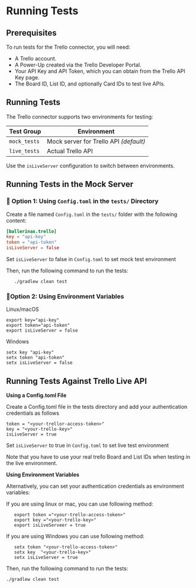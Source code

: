 # Running Tests 
 ## Prerequisites
 To run tests for the Trello connector, you will need:

* A Trello account.
* A Power-Up created via the Trello Developer Portal.
* Your API Key and API Token, which you can obtain from the Trello API Key page.
* The Board ID, List ID, and optionally Card IDs to test live APIs. 

## Running Tests
The Trello connector supports two environments for testing:

| Test Group | Environment |
| --- | --- |
| `mock_tests` | Mock server for Trello API *(default)* |
| `live_tests` | Actual Trello API|

Use the `isLiveServer` configuration to switch between environments.

## Running Tests in the Mock Server

### 🔹 Option 1: Using `Config.toml` in the `tests/` Directory

Create a file named `Config.toml` in the `tests/` folder with the following content:

```toml
[ballerinax.trello]
key = "api-key"
token = "api-token"
isLiveServer = false
```
Set `isLiveServer` to false in `Config.toml` to set mock test environment 

Then, run the following command to run the tests:
```
   ./gradlew clean test

```
### 🔹Option 2: Using Environment Variables
Linux/macOS
```
export key="api-key"
export token="api-token"
export isLiveServer = false
```
Windows
```
setx key "api-key"
setx token "api-token"
setx isLiveServer = false
```

## Running Tests Against Trello Live API

**Using a Config.toml File**

Create a Config.toml file in the tests directory and add your authentication credentials as follows
   ```
   token = "<your-trellor-access-token>"
   key = "<your-trello-key>"
   isLiveServer = true
   ```
   Set `isLiveServer` to true in `Config.toml` to set live test environment 

   Note that you have to use your real trello Board and List IDs when testing in the live environment. 

**Using Environment Variables**

Alternatively, you can set your authentication credentials as environment variables: 

If you are using linux or mac, you can use following method:
```
   export token ="<your-trello-access-token>"
   export key ="<your-trello-key>"
   export isLiveServeer = true
   ```

   If you are using Windows you can use following method:
 ```
    setx token "<your-trello-access-token>"
    setx key  "<your-trello-key>"
    setx isLiveServer = true
```

Then, run the following command to run the tests:
   ```
   ./gradlew clean test
   ```

